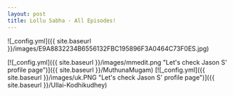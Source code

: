 ```yaml
---
layout: post
title: Lollu Sabha - All Episodes!
---
```

![_config.yml]({{ site.baseurl }}/images/E9A8832234B6556132FBC195896F3A0464C73F0ES.jpg)

[![_config.yml]({{ site.baseurl }}/images/mmedit.png "Let's check Jason S' profile page")]({{ site.baseurl }}/MuthunaMugam) [![_config.yml]({{ site.baseurl }}/images/uk.PNG "Let's check Jason S' profile page")]({{ site.baseurl }}/Ullai-Kodhikudhey)



<!-- {% include linked_post.html url="Ullai-Kodhikudhey" %}
{% include linked_post.html url="MuthunaMugam" %} -->


